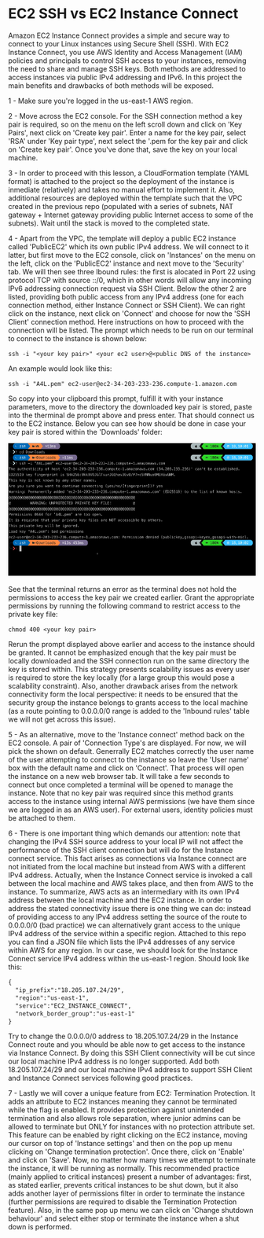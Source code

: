 # EC2 SSH vs EC2 Instance Connect

Amazon EC2 Instance Connect provides a simple and secure way to connect to your Linux instances using Secure Shell (SSH). With EC2 Instance Connect, you use AWS Identity and Access Management (IAM) policies and principals to control SSH access to your instances, removing the need to share and manage SSH keys. Both methods are addressed to access instances via public IPv4 addressing and IPv6. In this project the main benefits and drawbacks of both methods will be exposed. <br/>

1 - Make sure you're logged in the us-east-1 AWS region. <br/>

2 - Move across the EC2 console. For the SSH connection method a key pair is required, so on the menu on the left scroll down and click on 'Key Pairs', next click on 'Create key pair'. Enter a name for the key pair, select 'RSA' under 'Key pair type', next select the '.pem for the key pair and click on 'Create key pair'. Once you've done that, save the key on your local machine. <br/>

3 - In order to proceed with this lesson, a CloudFormation template (YAML format) is attached to the project so the deployment of the instance is inmediate (relatively) and takes no manual effort to implement it. Also, additional resources are deployed within the template such that the VPC created in the previous repo (populated with a series of subnets, NAT gateway + Internet gateway providing public Internet access to some of the subnets). Wait until the stack is moved to the completed state. <br/>

4 - Apart from the VPC, the template will deploy a public EC2 instance called 'PublicEC2' which its own public IPv4 address. We will connect to it latter, but first move to the EC2 console, click on 'Instances' on the menu on the left, click on the 'PublicEC2' instance and next move to the 'Security' tab. We will then see three Ibound rules: the first is alocated in Port 22 using protocol TCP with source ::/0, which in other words will allow any incoming IPv6 addressing connection request via SSH Client. Below the other 2 are listed, providing both public access from any IPv4 address (one for each connection method, either Instance Connect or SSH Client). We can right click on the instance, next click on 'Connect' and choose for now the 'SSH Client' connection method. Here instructions on how to proceed with the connection will be listed. The prompt which needs to be run on our terminal to connect to the instance is shown below: <br/>

```
ssh -i "<your key pair>" <your ec2 user>@<public DNS of the instance>
```
An example would look like this: <br/>

```
ssh -i "A4L.pem" ec2-user@ec2-34-203-233-236.compute-1.amazon.com
```

So copy into your clipboard this prompt, fulfill it with your instance parameters, move to the directory the downloaded key pair is stored, paste into the therminal de prompt above and press enter. That should connect us to the EC2 instance. Below you can see how should be done in case your key pair is stored within the 'Downloads' folder: <br/>

![instance connect using ssh client](instance_connectssh.PNG)

See that the terminal returns an error as the terminal does not hold the permissions to access the key pair we created earlier. Grant the appropriate permissions by running the following command to restrict access to the private key file: <br/>

```
chmod 400 <your key pair>
```
Rerun the prompt displayed above earlier and access to the instance should be granted. It cannot be emphasized enough that the key pair must be locally downloaded and the SSH connection run on the same directory the key is stored within. This strategy presents scalability issues as every user is required to store the key locally (for a large group this would pose a scalability constraint). Also, another drawback arises from the network connectivity form the local perspective: it needs to be ensured that the security group the instance belongs to grants access to the local machine (as a route pointing to 0.0.0.0/0 range is added to the 'Inbound rules' table we will not get across this issue). <br/>

5 - As an alternative, move to the 'Instance connect' method back on the EC2 console. A pair of 'Connection Type's are displayed. For now, we will pick the shown on default. Generrally EC2 matches correctly the user name of the user attempting to connect to the instance so leave the 'User name' box with the default name and click on 'Connect'. That process will open the instance on a new web browser tab. It will take a few seconds to connect but once completed a terminal will be opened to manage the instance. Note that no key pair was required since this method grants access to the instance using internal AWS permissions (we have them since we are logged in as an AWS user). For external users, identity policies must be attached to them. <br/>

6 - There is one important thing which demands our attention: note that changing the IPv4 SSH source address to your local IP will not affect the performance of the SSH client connection but will do for the Instance connect service. This fact arises as connections via Instance connect are not initiated from the local machine but instead from AWS with a different IPv4 address. Actually, when the Instance Connect service is invoked a call between the local machine and AWS takes place, and then from AWS to the instance. To summarize, AWS acts as an intermediary with its own IPv4 address between the local machine and the EC2 instance. In order to address the stated connectivity issue there is one thing we can do: instead of providing access to any IPv4 address setting the source of the route to 0.0.0.0/0 (bad practice) we can alternatively grant access to the unique IPv4 address of the service within a specific region. Attached to this repo you can find a JSON file which lists the IPv4 addresses of any service within AWS for any region. In our case, we should look for the Instance Connect service IPv4 address within the us-east-1 region. Should look like this: <br/>

```
{
  "ip_prefix":"18.205.107.24/29",
  "region":"us-east-1",
  "service":"EC2_INSTANCE_CONNECT",
  "network_border_group":"us-east-1"
}
```
Try to change the 0.0.0.0/0 address to 18.205.107.24/29 in the Instance Connect route and you whould be able now to get access to the instance via Instance Connect. By doing this SSH Client connectivity will be cut since our local machine IPv4 address is no longer supported. Add both 18.205.107.24/29 and our local machine IPv4 address to support SSH Client and Instance Connect services following good practices. <br/>

7 - Lastly we will cover a unique feature from EC2: Termination Protection. It adds an attribute to EC2 instances meaning they cannot be terminated while the flag is enabled. It provides protection against unintended termination and also allows role separation, where junior admins can be allowed to terminate but ONLY for instances with no protection attribute set. This feature can be enabled by right clicking on the EC2 instance, moving our cursor on top of 'Instance settings' and then on the pop up menu clicking on 'Change termination protection'. Once there, click on 'Enable' and click on 'Save'. Now, no matter how many times we attempt to terminate the instance, it will be running as normally. This recommended practice (mainly applied to critical instances) present a number of advantages: first, as stated earlier, prevents critical instances to be shut down, but it also adds another layer of permissions filter in order to terminate the instance (further permissions are required to disable the Termination Protection feature). Also, in the same pop up menu we can click on 'Change shutdown behaviour' and select either stop or terminate the instance when a shut down is performed.<br/>








